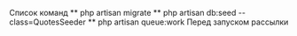 Список команд
    ** php artisan migrate
    ** php artisan db:seed --class=QuotesSeeder
    ** php artisan queue:work Перед запуском рассылки
    